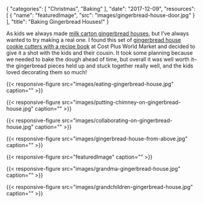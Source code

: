 
{
  "categories": [
    "Christmas",
    "Baking"
  ],
  "date": "2017-12-09",
  "resources": [
    {
      "name": "featuredImage",
      "src": "images/gingerbread-house-door.jpg"
    }
  ],
  "title": "Baking Gingerbread Houses!"
}

As kids we always made [milk carton gingerbread
houses](https://www.simplykinder.com/milk-carton-gingerbread-houses-how-to/), but I’ve always wanted
to try making a real one. I found this set of [gingerbread house cookie cutters with a recipe
book](https://www.worldmarket.com/product/mini+3-d+gingerbread+house+cookie+cutter.do) at Cost Plus
World Market and decided to give it a shot with the kids and their cousin. It took some planning
because we needed to bake the dough ahead of time, but overall it was well worth it–the gingerbread
pieces held up and stuck together really well, and the kids loved decorating them so much!

{{< responsive-figure src="images/eating-gingerbread-house.jpg" caption="" >}}

{{< responsive-figure src="images/putting-chimney-on-gingerbread-house.jpg" caption="" >}}

{{< responsive-figure src="images/collaborating-on-gingerbread-house.jpg" caption="" >}}

{{< responsive-figure src="images/gingerbread-house-from-above.jpg" caption="" >}}

{{< responsive-figure src="featuredImage" caption="" >}}

{{< responsive-figure src="images/grandma-gingerbread-house.jpg" caption="" >}}

{{< responsive-figure src="images/grandchildren-gingerbread-house.jpg" caption="" >}}

